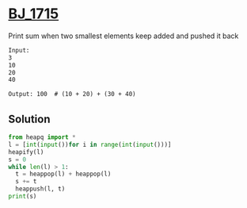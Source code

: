 # [BJ_1715](https://acmicpc.net/problem/1715)

Print sum when two smallest elements keep added and pushed it back

```txt
Input:
3
10
20
40

Output: 100  # (10 + 20) + (30 + 40)
```

## Solution

```py
from heapq import *
l = [int(input())for i in range(int(input()))]
heapify(l)
s = 0
while len(l) > 1:
  t = heappop(l) + heappop(l)
  s += t
  heappush(l, t)
print(s)
```
